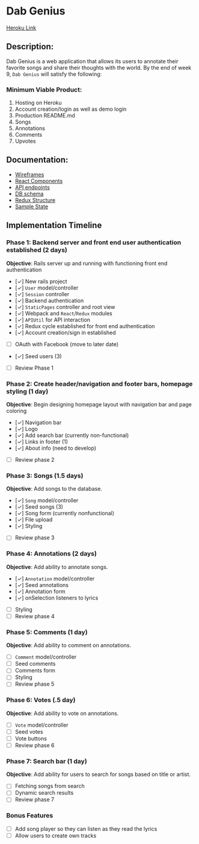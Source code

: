 # Dab Genius

[Heroku Link][heroku]

[heroku]: https://dab-genius.herokuapp.com/

## Description:
Dab Genius is a web application that allows its users to annotate their
favorite songs and share their thoughts with the world. By the end of week 9, `Dab Genius` will satisfy the following:

### Minimum Viable Product:
  1. Hosting on Heroku
  2. Account creation/login as well as demo login
  3. Production README.md
  4. Songs
  5. Annotations
  6. Comments
  7. Upvotes

## Documentation:
* [Wireframes][wireframes]
* [React Components][components]
* [API endpoints][api-endpoints]
* [DB schema][schema]
* [Redux Structure][redux-structure]
* [Sample State][sample-state]

[wireframes]: docs/wireframes
[components]: docs/component-hierarchy.md
[redux-structure]: rdocs/edux-structure.md
[sample-state]: docs/sample-state.md
[api-endpoints]: docs/api-endpoints.md
[schema]: docs/schema.md

## Implementation Timeline

### Phase 1: Backend server and front end user authentication established (2 days)
**Objective**: Rails server up and running with functioning front end authentication
  - [✓] New rails project
  - [✓] `User` model/controller
  - [✓] `Session` controller
  - [✓] Backend authentication
  - [✓] `StaticPages` controller and root view
  - [✓] Webpack and `React`/`Redux` modules
  - [✓] `APIUtil` for API interaction
  - [✓] Redux cycle established for front end authentication
  - [✓] Account creation/sign in established
  - [ ] OAuth with Facebook (move to later date)
  - [✓] Seed users (3)
  - [ ] Review Phase 1

### Phase 2: Create header/navigation and footer bars, homepage styling (1 day)
**Objective**: Begin designing homepage layout with navigation bar and page coloring
  - [✓] Navigation bar
  - [✓] Logo
  - [✓] Add search bar (currently non-functional)
  - [✓] Links in footer (1)
  - [✓] About info (need to develop)
  - [ ] Review phase 2

### Phase 3: Songs (1.5 days)
**Objective**: Add songs to the database.
  - [✓] `Song` model/controller
  - [✓] Seed songs (3)
  - [✓] Song form (currently nonfunctional)
  - [✓] File upload
  - [✓] Styling
  - [ ] Review phase 3

### Phase 4: Annotations (2 days)
**Objective**: Add ability to annotate songs.
  - [✓] `Annotation` model/controller
  - [✓] Seed annotations
  - [✓] Annotation form
  - [✓] onSelection listeners to lyrics
  - [ ] Styling
  - [ ] Review phase 4

### Phase 5: Comments (1 day)
**Objective**: Add ability to comment on annotations.
  - [ ] `Comment` model/controller
  - [ ] Seed comments
  - [ ] Comments form
  - [ ] Styling
  - [ ] Review phase 5

### Phase 6: Votes (.5 day)
**Objective**: Add ability to vote on annotations.
  - [ ] `Vote` model/controller
  - [ ] Seed votes
  - [ ] Vote buttons
  - [ ] Review phase 6

### Phase 7: Search bar (1 day)
**Objective**: Add ability for users to search for songs based on title or artist.
  - [ ] Fetching songs from search
  - [ ] Dynamic search results
  - [ ] Review phase 7

### Bonus Features
  - [ ] Add song player so they can listen as they read the lyrics
  - [ ] Allow users to create own tracks
